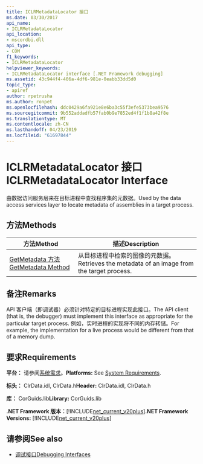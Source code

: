 ```yaml
---
title: ICLRMetadataLocator 接口
ms.date: 03/30/2017
api_name:
- ICLRMetadataLocator
api_location:
- mscordbi.dll
api_type:
- COM
f1_keywords:
- ICLRMetadataLocator
helpviewer_keywords:
- ICLRMetadataLocator interface [.NET Framework debugging]
ms.assetid: 43c944f4-406a-4df6-981e-0eabb33dd5d0
topic_type:
- apiref
author: rpetrusha
ms.author: ronpet
ms.openlocfilehash: ddc0429a6fa921e8e6ba3c55f3efe5373bea9576
ms.sourcegitcommit: 9b552addadfb57fab0b9e7852ed4f1f1b8a42f8e
ms.translationtype: MT
ms.contentlocale: zh-CN
ms.lasthandoff: 04/23/2019
ms.locfileid: "61697844"
---
```

# <a name="iclrmetadatalocator-interface"></a><span data-ttu-id="107da-102">ICLRMetadataLocator 接口</span><span class="sxs-lookup"><span data-stu-id="107da-102">ICLRMetadataLocator Interface</span></span>
<span data-ttu-id="107da-103">由数据访问服务层来在目标进程中查找程序集的元数据。</span><span class="sxs-lookup"><span data-stu-id="107da-103">Used by the data access services layer to locate metadata of assemblies in a target process.</span></span>  
  
## <a name="methods"></a><span data-ttu-id="107da-104">方法</span><span class="sxs-lookup"><span data-stu-id="107da-104">Methods</span></span>  
  
|<span data-ttu-id="107da-105">方法</span><span class="sxs-lookup"><span data-stu-id="107da-105">Method</span></span>|<span data-ttu-id="107da-106">描述</span><span class="sxs-lookup"><span data-stu-id="107da-106">Description</span></span>|  
|------------|-----------------|  
|[<span data-ttu-id="107da-107">GetMetadata 方法</span><span class="sxs-lookup"><span data-stu-id="107da-107">GetMetadata Method</span></span>](../../../../docs/framework/unmanaged-api/debugging/iclrmetadatalocator-getmetadata-method.md)|<span data-ttu-id="107da-108">从目标进程中检索的图像的元数据。</span><span class="sxs-lookup"><span data-stu-id="107da-108">Retrieves the metadata of an image from the target process.</span></span>|  
  
## <a name="remarks"></a><span data-ttu-id="107da-109">备注</span><span class="sxs-lookup"><span data-stu-id="107da-109">Remarks</span></span>  
 <span data-ttu-id="107da-110">API 客户端（即调试器）必须针对特定的目标进程实现此接口。</span><span class="sxs-lookup"><span data-stu-id="107da-110">The API client (that is, the debugger) must implement this interface as appropriate for the particular target process.</span></span> <span data-ttu-id="107da-111">例如，实时进程的实现将不同的内存转储。</span><span class="sxs-lookup"><span data-stu-id="107da-111">For example, the implementation for a live process would be different from that of a memory dump.</span></span>  
  
## <a name="requirements"></a><span data-ttu-id="107da-112">要求</span><span class="sxs-lookup"><span data-stu-id="107da-112">Requirements</span></span>  
 <span data-ttu-id="107da-113">**平台：** 请参阅[系统需求](../../../../docs/framework/get-started/system-requirements.md)。</span><span class="sxs-lookup"><span data-stu-id="107da-113">**Platforms:** See [System Requirements](../../../../docs/framework/get-started/system-requirements.md).</span></span>  
  
 <span data-ttu-id="107da-114">**标头：** ClrData.idl, ClrData.h</span><span class="sxs-lookup"><span data-stu-id="107da-114">**Header:** ClrData.idl, ClrData.h</span></span>  
  
 <span data-ttu-id="107da-115">**库：** CorGuids.lib</span><span class="sxs-lookup"><span data-stu-id="107da-115">**Library:** CorGuids.lib</span></span>  
  
 <span data-ttu-id="107da-116">**.NET Framework 版本：**[!INCLUDE[net_current_v20plus](../../../../includes/net-current-v20plus-md.md)]</span><span class="sxs-lookup"><span data-stu-id="107da-116">**.NET Framework Versions:** [!INCLUDE[net_current_v20plus](../../../../includes/net-current-v20plus-md.md)]</span></span>  
  
## <a name="see-also"></a><span data-ttu-id="107da-117">请参阅</span><span class="sxs-lookup"><span data-stu-id="107da-117">See also</span></span>

- [<span data-ttu-id="107da-118">调试接口</span><span class="sxs-lookup"><span data-stu-id="107da-118">Debugging Interfaces</span></span>](../../../../docs/framework/unmanaged-api/debugging/debugging-interfaces.md)
